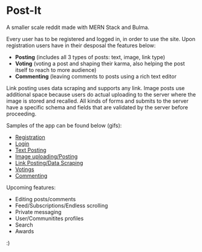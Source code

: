 # Post-It
A smaller scale reddit made with MERN Stack and Bulma.

Every user has to be registered and logged in, in order to use the site.
Upon registration users have in their desposal the features below:
* **Posting** (includes all 3 types of posts: text, image, link type)
* **Voting** (voting a post and shaping their karma, also helping the post itself to reach to more audience)
* **Commenting** (leaving comments to posts using a rich text editor

Link posting uses data scraping and supports any link.
Image posts use additional space because users do actual uploading to the server where the image is stored and recalled.
All kinds of forms and submits to the server have a specific schema and fields that are validated by the server before proceeding.

Samples of the app can be found below (gifs):
* [Registration](https://media.giphy.com/media/mEo6agMTzLyuMibWel/source.mp4)
* [Login](https://media.giphy.com/media/KHiLbboRPxPf3uQnna/source.mp4)
* [Text Posting](https://media.giphy.com/media/Rm3dZiuFGCC7e6WrBz/source.mp4)
* [Image uploading/Posting](https://media.giphy.com/media/TeyRIpwdjQ39TbE6yh/source.mp4)
* [Link Posting/Data Scraping](https://media.giphy.com/media/IfgXh873mF6nlu1jVi/source.mp4)
* [Votings](https://media.giphy.com/media/WRdB3oz4lRh9AP7KLs/source.mp4)
* [Commenting](https://media.giphy.com/media/dsXdtjCzOnR57It8pn/source.mp4)

Upcoming features:
* Editing posts/comments
* Feed/Subscriptions/Endless scrolling
* Private messaging
* User/Communitites profiles
* Search
* Awards

:)


